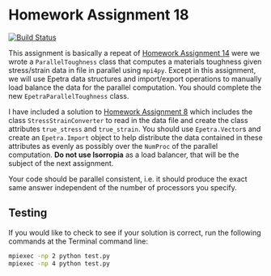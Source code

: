 # Homework Assignment 18

[![Build Status](https://travis-ci.com/PGE383-HPC/assignment18.svg?token=SnMGq692xXXqxzyE6QSj&branch=master)](https://travis-ci.com/PGE383-HPC/assignment18)

This assignment is basically a repeat of [Homework Assignment 14](https://github.com/PGE383-HPC-Spring2018/assignment) were we wrote a `ParallelToughness` class that computes a materials toughness given stress/strain data in file in parallel using `mpi4py`.  Except in this assignment, we will use Epetra data structures and import/export operations to manually load balance the data for the parallel computation.  You should complete the new `EpetraParallelToughness` class. 

I have included a solution to [Homework Assignment 8](https://github.com/PGE383-HPC-Spring2018/assignment8) which includes the class `StressStrainConverter` to read in the data file and create the class attributes `true_stress` and `true_strain`.  You should use `Epetra.Vector`s and create an `Epetra.Import` object to help distribute the data contained in these attributes as evenly as possibly over the `NumProc` of the parallel computation.  **Do not use Isorropia** as a load balancer, that will be the subject of the next assignment.  

Your code should be parallel consistent, i.e. it should produce the exact same answer independent of the number of processors you specify.

## Testing

If you would like to check to see if your solution is correct, run the following commands at the Terminal command line:

```bash
mpiexec -np 2 python test.py
mpiexec -np 4 python test.py
```

